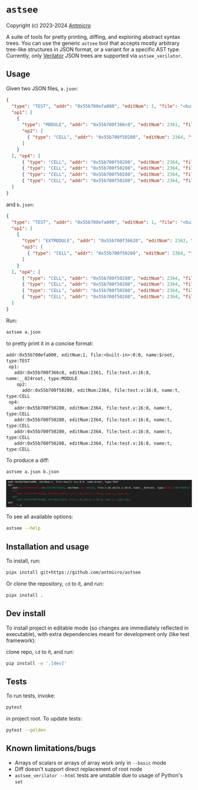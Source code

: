 # `astsee`

Copyright (c) 2023-2024 [Antmicro](https://www.antmicro.com)

A suite of tools for pretty printing, diffing, and exploring abstract syntax
trees. You can use the generic `astsee` tool that accepts mostly arbitrary
tree-like structures in JSON format, or a variant for a specific AST type.
Currently, only [Verilator](https://github.com/verilator/verilator) JSON trees
are supported via `astsee_verilator`.

## Usage

Given two JSON files, `a.json`:

<!-- name="a.json" -->
```json
{
  "type": "TEST", "addr": "0x55b700efa000", "editNum": 1, "file": "<built-in>:0:0", "name": "$root",
  "op1": [
    {
      "type": "MODULE", "addr": "0x55b700f366c0", "editNum": 2361, "file": "test.v:16:8", "name": "__024root",
      "op2": [
        { "type": "CELL", "addr": "0x55b700f50280", "editNum": 2364, "file": "test.v:16:8", "name": "t" }
      ]
    }
  ], "op4": [
      { "type": "CELL", "addr": "0x55b700f50280", "editNum": 2364, "file": "test.v:16:8", "name": "t" },
      { "type": "CELL", "addr": "0x55b700f50280", "editNum": 2364, "file": "test.v:16:8", "name": "t" },
      { "type": "CELL", "addr": "0x55b700f50280", "editNum": 2364, "file": "test.v:16:8", "name": "t" },
      { "type": "CELL", "addr": "0x55b700f50280", "editNum": 2364, "file": "test.v:16:8", "name": "t" }
  ]
}
```

and `b.json`:

<!-- name="b.json" -->
```json
{
  "type": "TEST", "addr": "0x55b700efa000", "editNum": 1, "file": "<built-in>:0:0", "name": "$root",
  "op1": [
    {
      "type": "EXTMODULE", "addr": "0x55b700f36620", "editNum": 2362, "file": "test.v:16:8", "name": "__024root",
      "op3": [
        { "type": "CELL", "addr": "0x55b700f50280", "editNum": 2364, "file": "test.v:16:8", "name": "t" }
      ]
    }
  ], "op4": [
      { "type": "CELL", "addr": "0x55b700f50280", "editNum": 2364, "file": "test.v:16:8", "name": "t" },
      { "type": "CELL", "addr": "0x55b700f50280", "editNum": 2364, "file": "test.v:16:8", "name": "t" },
      { "type": "CELL", "addr": "0x55b700f50280", "editNum": 2364, "file": "test.v:16:8", "name": "t" },
      { "type": "CELL", "addr": "0x55b700f50280", "editNum": 2364, "file": "test.v:16:8", "name": "t" }
  ]
}
```

Run:

<!-- name="pretty-print" -->
```sh
astsee a.json
```

to pretty print it in a concise format:

<!-- name="pretty-print-output" -->
```
addr:0x55b700efa000, editNum:1, file:<built-in>:0:0, name:$root, type:TEST
 op1:
   addr:0x55b700f366c0, editNum:2361, file:test.v:16:8, name:__024root, type:MODULE
    op2:
      addr:0x55b700f50280, editNum:2364, file:test.v:16:8, name:t, type:CELL
 op4:
   addr:0x55b700f50280, editNum:2364, file:test.v:16:8, name:t, type:CELL
   addr:0x55b700f50280, editNum:2364, file:test.v:16:8, name:t, type:CELL
   addr:0x55b700f50280, editNum:2364, file:test.v:16:8, name:t, type:CELL
   addr:0x55b700f50280, editNum:2364, file:test.v:16:8, name:t, type:CELL
```

To produce a diff:

<!-- name="produce-diff" -->
```sh
astsee a.json b.json
```

![astsee a.json b.json](img/generic_diff_ab.png)

To see all available options:

```sh
astsee --help
```

## Installation and usage

To install, run:

```sh
pipx install git+https://github.com/antmicro/astsee
```

Or clone the repository, `cd` to it, and run:

<!-- name="install" -->
```sh
pipx install .
```

## Dev install

To install project in editable mode (so changes are immediately reflected in executable), with extra dependencies meant for development only (like test framework):

clone repo, `cd` to it, and run:
```sh
pip install -e '.[dev]'
```

## Tests

To run tests, invoke:

<!-- name="test" -->
```sh
pytest
```

in project root. To update tests:

```sh
pytest --golden
```

## Known limitations/bugs

- Arrays of scalars or arrays of array work only in `--basic` mode
- Diff doesn't support direct replacement of root node
- `astsee_verilator --html` tests are unstable due to usage of Python's `set`
